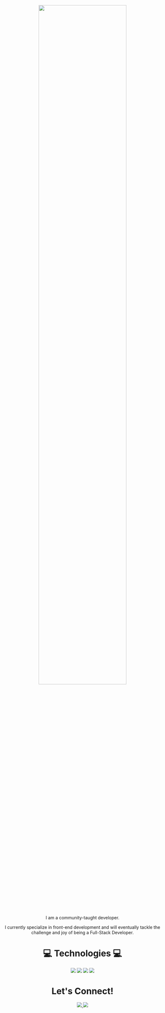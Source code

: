 
<div align="center">
<img
style="border-radius: .5rem" width=75% src="https://scontent.fmnl25-4.fna.fbcdn.net/v/t39.30808-6/357726830_1926918087677141_3820654761121616209_n.jpg?_nc_cat=109&cb=99be929b-3346023f&ccb=1-7&_nc_sid=0debeb&_nc_eui2=AeH4UWyaqYi2BC17QZy4RgXUPR-v0TxNmtM9H6_RPE2a08pdhN0A69HmeYDel_O86UYx5Q7D3C3eYBkahJa5DhFR&_nc_ohc=ZMTcFMZ61PQAX_Scc9m&_nc_ht=scontent.fmnl25-4.fna&oh=00_AfBJcgU3Cdii5IznkVy68PCgWcjxNbwRT32VWbFlA0ePLw&oe=64A6756A">
</div>

<p align="center">
    I am a community-taught developer.
</p>
<p align="center">
    I currently specialize in front-end development and will eventually tackle the challenge and joy of being a Full-Stack Developer.
</p>


<h1 align="center">💻 Technologies 💻</h1>

<p align="center">
    <img src="https://img.shields.io/badge/HTML5%20-%20?style=plastic&logo=html5&label=%E2%94%82&labelColor=rgba(15%2C%2066%2C%20110%2C%200.9)&color=rgba(20%2C%20132%2C%20167%2C%200.9)">
    <img src="https://img.shields.io/badge/CSS3%20-%20?style=plastic&logo=css3&label=%E2%94%82&labelColor=rgba(15%2C%2066%2C%20110%2C%200.9)&color=rgba(20%2C%20132%2C%20167%2C%200.9)"/>
    <img src="https://img.shields.io/badge/SASS%20-%20?style=plastic&logo=sass&label=%E2%94%82&labelColor=rgba(15%2C%2066%2C%20110%2C%200.9)&color=rgba(20%2C%20132%2C%20167%2C%200.9)"/>
    <img src="https://img.shields.io/badge/JavaScript%20-%20?style=plastic&logo=javascript&label=%E2%94%82&labelColor=rgba(15%2C%2066%2C%20110%2C%200.9)&color=rgba(20%2C%20132%2C%20167%2C%200.9)"/>
</p>


  <h1 align="center">Let's Connect!</h1>
  <p align="center">
    <a href="https://twitter.com/mrkh3nr">
        <img src="https://img.shields.io/badge/Twitter%20-%20?style=plastic&logo=twitter&label=%E2%94%82&labelColor=rgba(15%2C%2066%2C%20110%2C%200.9)&color=rgba(20%2C%20132%2C%20167%2C%200.9)">
    </a>
     <a href="https://www.linkedin.com/in/mark-henri">
        <img src="https://img.shields.io/badge/LinkedIn%20-%20?style=plastic&logo=linkedin&label=%E2%94%82&labelColor=rgba(15%2C%2066%2C%20110%2C%200.9)&color=rgba(20%2C%20132%2C%20167%2C%200.9)">
    </a>
</p>
<!--
**mrk-hnr/mrk-hnr** is a ✨ _special_ ✨ repository because its `README.md` (this file) appears on your GitHub profile.

Here are some ideas to get you started:

- 🔭 I’m currently working on ...
- 🌱 I’m currently learning ...
- 👯 I’m looking to collaborate on ...
- 🤔 I’m looking for help with ...
- 💬 Ask me about ...
- 📫 How to reach me: ...
- 😄 Pronouns: ...
- ⚡ Fun fact: ...
-->
